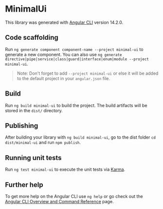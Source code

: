 # MinimalUi

This library was generated with [Angular CLI](https://github.com/angular/angular-cli) version 14.2.0.

## Code scaffolding

Run `ng generate component component-name --project minimal-ui` to generate a new component. You can also use `ng generate directive|pipe|service|class|guard|interface|enum|module --project minimal-ui`.
> Note: Don't forget to add `--project minimal-ui` or else it will be added to the default project in your `angular.json` file. 

## Build

Run `ng build minimal-ui` to build the project. The build artifacts will be stored in the `dist/` directory.

## Publishing

After building your library with `ng build minimal-ui`, go to the dist folder `cd dist/minimal-ui` and run `npm publish`.

## Running unit tests

Run `ng test minimal-ui` to execute the unit tests via [Karma](https://karma-runner.github.io).

## Further help

To get more help on the Angular CLI use `ng help` or go check out the [Angular CLI Overview and Command Reference](https://angular.io/cli) page.
